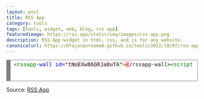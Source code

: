 ```yaml
---
layout: post
title: RSS App
category: tools
tags: [tools, widget, web, blog, rss app]
featuredimage: https://rss.app/static/img/images/rss-app.png
description: RSS App widget in html, css, and js for any website.
canonicalurl: https://0fajarpurnama0.github.io/tools/2022/10/07/rss-app
---
```

<!-- HTML generated using hilite.me --><div style="background: #ffffff; overflow:auto;width:auto;border:solid gray;border-width:.1em .1em .1em .8em;padding:.2em .6em;"><pre style="margin: 0; line-height: 125%"><span style="color: #007700">&lt;rssapp</span><span style="color: #0000CC">-wall</span> <span style="color: #0000CC">id=</span><span style="background-color: #fff0f0">&quot;tNoEXw86GRJa8uTA&quot;</span><span style="color: #007700">&gt;</span><span style="color: #FF0000; background-color: #FFAAAA">&lt;</span>/rssapp-wall&gt;<span style="color: #007700">&lt;script </span><span style="color: #0000CC">src=</span><span style="background-color: #fff0f0">&quot;https://widget.rss.app/v1/wall.js&quot;</span> <span style="color: #0000CC">type=</span><span style="background-color: #fff0f0">&quot;text/javascript&quot;</span> <span style="color: #0000CC">async</span><span style="color: #007700">&gt;&lt;/script&gt;</span>
</pre></div>

<p>Source: <a href="https://rss.app/">RSS App</a></p>

<rssapp-wall id="tNoEXw86GRJa8uTA"></rssapp-wall><script src="https://widget.rss.app/v1/wall.js" type="text/javascript" async></script>